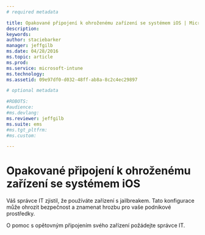 ```yaml
---
# required metadata

title: Opakované připojení k ohroženému zařízení se systémem iOS | Microsoft Intune
description:
keywords:
author: staciebarker
manager: jeffgilb
ms.date: 04/28/2016
ms.topic: article
ms.prod:
ms.service: microsoft-intune
ms.technology:
ms.assetid: 09e97df0-d032-48ff-ab8a-8c2c4ec29897

# optional metadata

#ROBOTS:
#audience:
#ms.devlang:
ms.reviewer: jeffgilb
ms.suite: ems
#ms.tgt_pltfrm:
#ms.custom:

---
```


# Opakované připojení k ohroženému zařízení se systémem iOS
Váš správce IT zjistil, že používáte zařízení s jailbreakem. Tato konfigurace může ohrozit bezpečnost a znamenat hrozbu pro vaše podnikové prostředky.

O pomoc s opětovným připojením svého zařízení požádejte správce IT.



<!--HONumber=May16_HO1-->


